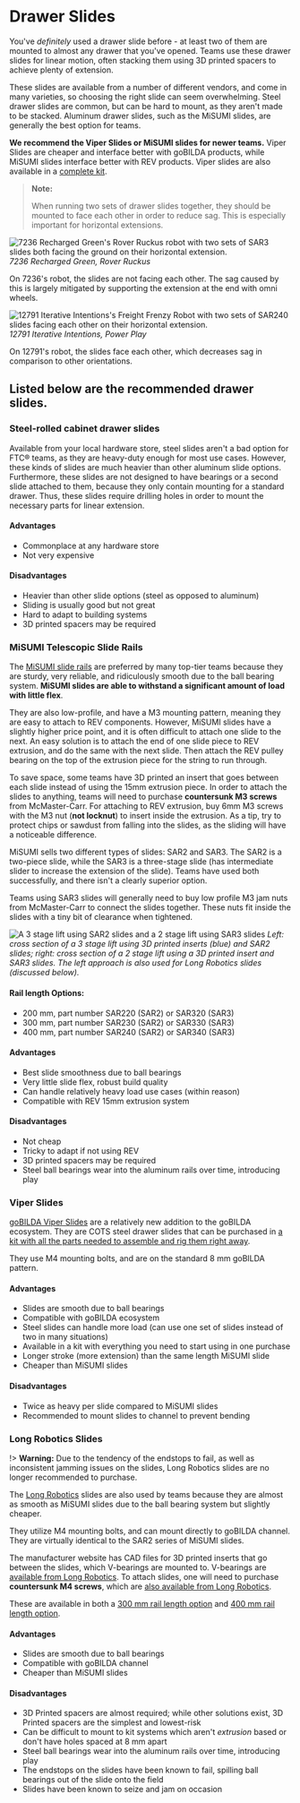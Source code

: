 # Drawer Slides

You've *definitely* used a drawer slide before - at least two of them are mounted to almost any drawer that you've opened. Teams use these drawer slides for linear motion, often stacking them using 3D printed spacers to achieve plenty of extension.

These slides are available from a number of different vendors, and come in many varieties, so choosing the right slide can seem overwhelming. Steel drawer slides are common, but can be hard to mount, as they aren't made to be stacked. Aluminum drawer slides, such as the MiSUMI slides, are generally the best option for teams.

**We recommend the Viper Slides or MiSUMI slides for newer teams.** Viper Slides are cheaper and interface better with goBILDA products, while MiSUMI slides interface better with REV products. Viper slides are also available in a [complete kit](https://www.gobilda.com/2-stage-viper-slide-kit/).

> **Note:**
> 
> When running two sets of drawer slides together, they should be mounted to face each other in order to reduce sag. This is especially important for horizontal extensions.

![7236 Recharged Green's Rover Ruckus robot with two sets of SAR3 slides both facing the ground on their horizontal extension.](https://dd8f408.webp.ee/7236-sar3.jpg)
*7236 Recharged Green, Rover Ruckus*

On 7236's robot, the slides are not facing each other. The sag caused by this is largely mitigated by supporting the extension at the end with omni wheels.

![12791 Iterative Intentions's Freight Frenzy Robot with two sets of SAR240 slides facing each other on their horizontal extension.](https://dd8f408.webp.ee/12791-slides-facing-each-other.jpg)
*12791 Iterative Intentions, Power Play*

On 12791's robot, the slides face each other, which decreases sag in comparison to other orientations.

## Listed below are the recommended drawer slides.

### Steel-rolled cabinet drawer slides

Available from your local hardware store, steel slides aren't a bad option for FTC® teams, as they are heavy-duty enough for most use cases. However, these kinds of slides are much heavier than other aluminum slide options. Furthermore, these slides are not designed to have bearings or a second slide attached to them, because they only contain mounting for a standard drawer. Thus, these slides require drilling holes in order to mount the necessary parts for linear extension.

#### Advantages
- Commonplace at any hardware store
- Not very expensive

#### Disadvantages
- Heavier than other slide options (steel as opposed to aluminum)
- Sliding is usually good but not great
- Hard to adapt to building systems
- 3D printed spacers may be required

### MiSUMI Telescopic Slide Rails

The [MiSUMI slide rails](https://us.misumi-ec.com/vona2/detail/110300072130/?HissuCode=SAR240) are preferred by many top-tier teams because they are sturdy, very reliable, and ridiculously smooth due to the ball bearing system. **MiSUMI slides are able to withstand a significant amount of load with little flex**.

They are also low-profile, and have a M3 mounting pattern, meaning they are easy to attach to REV components. However, MiSUMI slides have a slightly higher price point, and it is often difficult to attach one slide to the next. An easy solution is to attach the end of one slide piece to REV extrusion, and do the same with the next slide. Then attach the REV pulley bearing on the top of the extrusion piece for the string to run through.

To save space, some teams have 3D printed an insert that goes between each slide instead of using the 15mm extrusion piece. In order to attach the slides to anything, teams will need to purchase **countersunk M3 screws** from McMaster-Carr. For attaching to REV extrusion, buy 6mm M3 screws with the M3 nut (**not locknut**) to insert inside the extrusion. As a tip, try to protect chips or sawdust from falling into the slides, as the sliding will have a noticeable difference.

MiSUMI sells two different types of slides: SAR2 and SAR3. The SAR2 is a two-piece slide, while the SAR3 is a three-stage slide (has intermediate slider to increase the extension of the slide). Teams have used both successfully, and there isn't a clearly superior option.

Teams using SAR3 slides will generally need to buy low profile M3 jam nuts from McMaster-Carr to connect the slides together. These nuts fit inside the slides with a tiny bit of clearance when tightened.

![A 3 stage lift using SAR2 slides and a 2 stage lift using SAR3 slides](https://dd8f408.webp.ee/misumi-slides-inserts.jpg)
*Left: cross section of a 3 stage lift using 3D printed inserts (blue) and SAR2 slides; right: cross section of a 2 stage lift using a 3D printed insert and SAR3 slides. The left approach is also used for Long Robotics slides (discussed below).*

#### Rail length Options:
- 200 mm, part number SAR220 (SAR2) or SAR320 (SAR3)
- 300 mm, part number SAR230 (SAR2) or SAR330 (SAR3)
- 400 mm, part number SAR240 (SAR2) or SAR340 (SAR3)

#### Advantages
- Best slide smoothness due to ball bearings
- Very little slide flex, robust build quality
- Can handle relatively heavy load use cases (within reason)
- Compatible with REV 15mm extrusion system

#### Disadvantages
- Not cheap
- Tricky to adapt if not using REV
- 3D printed spacers may be required
- Steel ball bearings wear into the aluminum rails over time, introducing play

### Viper Slides

[goBILDA Viper Slides](https://www.gobilda.com/steel-viper-slide-14-ball-carriage-336mm-length-244mm-travel/) are a relatively new addition to the goBILDA ecosystem. They are COTS steel drawer slides that can be purchased in [a kit with all the parts needed to assemble and rig them right away](https://www.gobilda.com/2-stage-viper-slide-kit/).

They use M4 mounting bolts, and are on the standard 8 mm goBILDA pattern.

#### Advantages
- Slides are smooth due to ball bearings
- Compatible with goBILDA ecosystem
- Steel slides can handle more load (can use one set of slides instead of two in many situations)
- Available in a kit with everything you need to start using in one purchase
- Longer stroke (more extension) than the same length MiSUMI slide
- Cheaper than MiSUMI slides

#### Disadvantages
- Twice as heavy per slide compared to MiSUMI slides
- Recommended to mount slides to channel to prevent bending

### Long Robotics Slides

!> **Warning:** Due to the tendency of the endstops to fail, as well as inconsistent jamming issues on the slides, Long Robotics slides are no longer recommended to purchase.

The [Long Robotics](https://longrobotics.com/) slides are also used by teams because they are almost as smooth as MiSUMI slides due to the ball bearing system but slightly cheaper.

They utilize M4 mounting bolts, and can mount directly to goBILDA channel. They are virtually identical to the SAR2 series of MiSUMI slides.

The manufacturer website has CAD files for 3D printed inserts that go between the slides, which V-bearings are mounted to. V-bearings are [available from Long Robotics](https://longrobotics.com/product/3x12x4mm-v-bearing-10-pack/). To attach slides, one will need to purchase **countersunk M4 screws**, which are [also available from Long Robotics](https://longrobotics.com/product/6mm-d-low-head-10mm-m4-screw-10-pack-t10-torx-drive/).

These are available in both a [300 mm rail length option](https://longrobotics.com/product/lrs-300-aluminum-slide-300mm-black-anodized/) and [400 mm rail length option](https://longrobotics.com/product/lrs-400-aluminum-slide-400mm-black-anodized/).

#### Advantages
- Slides are smooth due to ball bearings
- Compatible with goBILDA channel
- Cheaper than MiSUMI slides

#### Disadvantages
- 3D Printed spacers are almost required; while other solutions exist, 3D Printed spacers are the simplest and lowest-risk
- Can be difficult to mount to kit systems which aren't *extrusion* based or don't have holes spaced at 8 mm apart
- Steel ball bearings wear into the aluminum rails over time, introducing play
- The endstops on the slides have been known to fail, spilling ball bearings out of the slide onto the field
- Slides have been known to seize and jam on occasion
